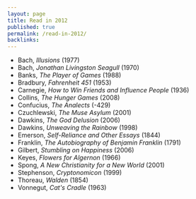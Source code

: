 ```yaml
---
layout: page
title: Read in 2012
published: true
permalink: /read-in-2012/
backlinks: 
---
```


* Bach, _Illusions_ (1977) 
* Bach, _Jonathan Livingston Seagull_ (1970) 
* Banks, _The Player of Games_ (1988) 
* Bradbury, _Fahrenheit 451_ (1953) 
* Carnegie, _How to Win Friends and Influence People_ (1936) 
* Collins, _The Hunger Games_ (2008) 
* Confucius, _The Analects_ (-429) 
* Czuchlewski, _The Muse Asylum_ (2001) 
* Dawkins, _The God Delusion_ (2006) 
* Dawkins, _Unweaving the Rainbow_ (1998) 
* Emerson, _Self-Reliance and Other Essays_ (1844) 
* Franklin, _The Autobiography of Benjamin Franklin_ (1791) 
* Gilbert, _Stumbling on Happiness_ (2006) 
* Keyes, _Flowers for Algernon_ (1966) 
* Spong, _A New Christianity for a New World_ (2001) 
* Stephenson, _Cryptonomicon_ (1999) 
* Thoreau, _Walden_ (1854) 
* Vonnegut, _Cat's Cradle_ (1963) 
